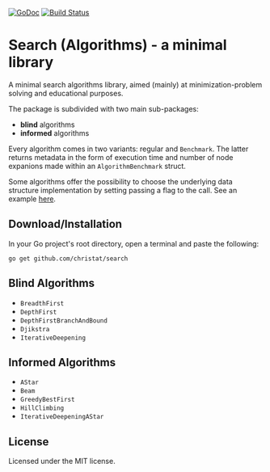 [![GoDoc](https://godoc.org/github.com/christat/search?status.svg)](https://godoc.org/github.com/christat/search)
[![Build Status](https://travis-ci.org/christat/search.svg?branch=master)](https://travis-ci.org/christat/search)
# Search (Algorithms) - a minimal library

A minimal search algorithms library, aimed (mainly) at minimization-problem solving and educational purposes.

The package is subdivided with two main sub-packages:

- **blind** algorithms
- **informed** algorithms

Every algorithm comes in two variants: regular and `Benchmark`.
The latter returns metadata in the form of execution time and number 
of node expanions made within an `AlgorithmBenchmark` struct.

Some algorithms offer the possibility to choose the underlying data 
structure implementation by setting passing a flag to the call.
See an example [here](https://github.com/christat/search/blob/master/blind/breadth_first.go#L11).

## Download/Installation

In your Go project's root directory, open a terminal and paste the following:

```
go get github.com/christat/search
```

## Blind Algorithms

- `BreadthFirst`
- `DepthFirst`
- `DepthFirstBranchAndBound`
- `Djikstra`
- `IterativeDeepening`

## Informed Algorithms

- `AStar`
- `Beam`
- `GreedyBestFirst`
- `HillClimbing`
- `IterativeDeepeningAStar`



## License

Licensed under the MIT license.
